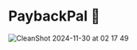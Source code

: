 # PaybackPal 🚧

![CleanShot 2024-11-30 at 02 17 49](https://github.com/user-attachments/assets/6c15a731-f259-4790-ae7e-62c2e73e664b)
